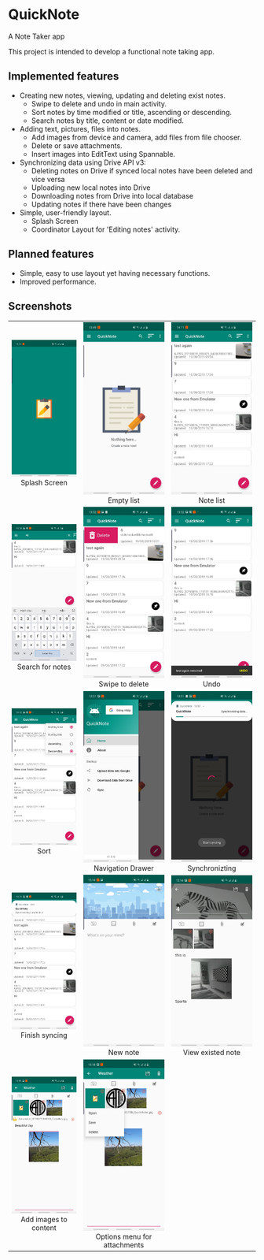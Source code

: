 # QuickNote
A Note Taker app

This project is intended to develop a functional note taking app.

## Implemented features
* Creating new notes, viewing, updating and deleting exist notes.
    * Swipe to delete and undo in main activity.
    * Sort notes by time modified or title, ascending or descending.
    * Search notes by title, content or date modified.
* Adding text, pictures, files into notes.
    * Add images from device and camera, add files from file chooser.
    * Delete or save attachments.
    * Insert images into EditText using Spannable.
* Synchronizing data using Drive API v3:
    * Deleting notes on Drive if synced local notes have been deleted and vice versa
    * Uploading new local notes into Drive
    * Downloading notes from Drive into local database
    * Updating notes if there have been changes
* Simple, user-friendly layout.
    * Splash Screen
    * Coordinator Layout for 'Editing notes' activity.

## Planned features
* Simple, easy to use layout yet having necessary functions.
* Improved performance.

## Screenshots

| | | |
|:-------------------------:|:-------------------------:|:-------------------------:|
|<img src="./screenshots/splash.jpg" width="360"  /> Splash Screen|<img src="./screenshots/empty.jpg" width="360" /> Empty list|<img src="./screenshots/noteslist.jpg" width="360"  /> Note list|
|<img src="./screenshots/search.jpg" width="360"  /> Search for notes|<img src="./screenshots/swipe.jpg" width="360"  /> Swipe to delete|<img src="./screenshots/undo.jpg" width="360"  /> Undo|
|<img src="./screenshots/sort.jpg" width="360"  /> Sort|<img src="./screenshots/navdrawer.jpg" width="360" /> Navigation Drawer|<img src="./screenshots/syncing.jpg" width="360"   /> Synchronizting|
|<img src="./screenshots/finishsyncing.jpg" width="360" /> Finish syncing|<img src="./screenshots/newnote.jpg" width="360"  /> New note|<img src="./screenshots/existednote.jpg" width="360"  /> View existed note|
|<img src="./screenshots/imagespan.jpg" width="360"  /> Add images to content|<img src="./screenshots/popupmenu.jpg" width="360"   /> Options menu for attachments||
